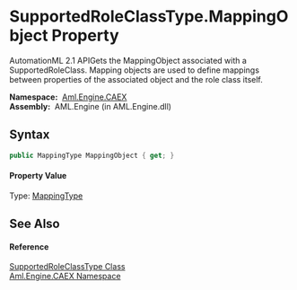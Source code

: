 SupportedRoleClassType.MappingObject Property
=============================================
AutomationML 2.1 APIGets the MappingObject associated with a SupportedRoleClass. Mapping objects are used to define mappings between properties of the associated object and the role class itself.

  **Namespace:**  [Aml.Engine.CAEX][1]  
  **Assembly:**  AML.Engine (in AML.Engine.dll)

Syntax
------

```csharp
public MappingType MappingObject { get; }
```

#### Property Value
Type: [MappingType][2]

See Also
--------

#### Reference
[SupportedRoleClassType Class][3]  
[Aml.Engine.CAEX Namespace][1]  

[1]: ../README.md
[2]: ../MappingType/README.md
[3]: README.md
[4]: https://www.automationml.org
[5]: ../../icons/logoShade.png